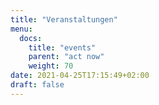 ```yaml
---
title: "Veranstaltungen"
menu:
  docs:
    title: "events"
    parent: "act now"
    weight: 70
date: 2021-04-25T17:15:49+02:00
draft: false
---
```


